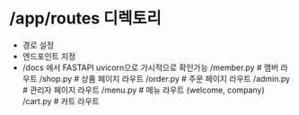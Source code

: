 # /app/routes 디렉토리
+ 경로 설정
+ 엔드포인트 지정
+ /docs 에서 FASTAPI uvicorn으로 가시적으로 확인가능
  /member.py                  # 맴버 라우트
  /shop.py                    # 상품 페이지 라우트
  /order.py                   # 주문 페이지 라우트
  /admin.py                   # 관리자 페이지 라우트
  /menu.py                    # 메뉴 라우트 (welcome, company)
  /cart.py                    # 카트 라우트